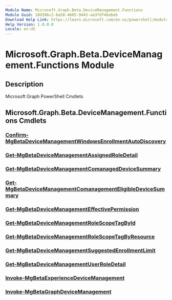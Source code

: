 ```yaml
---
Module Name: Microsoft.Graph.Beta.DeviceManagement.Functions
Module Guid: 18d386c2-8a58-4605-9443-aa3fdf4bebeb
Download Help Link: https://learn.microsoft.com/en-us/powershell/module/microsoft.graph.beta.devicemanagement.functions/?view=graph-powershell-beta
Help Version: 1.0.0.0
Locale: en-US
---
```


# Microsoft.Graph.Beta.DeviceManagement.Functions Module
## Description
Microsoft Graph PowerShell Cmdlets

## Microsoft.Graph.Beta.DeviceManagement.Functions Cmdlets
### [Confirm-MgBetaDeviceManagementWindowsEnrollmentAutoDiscovery](Confirm-MgBetaDeviceManagementWindowsEnrollmentAutoDiscovery.md)

### [Get-MgBetaDeviceManagementAssignedRoleDetail](Get-MgBetaDeviceManagementAssignedRoleDetail.md)

### [Get-MgBetaDeviceManagementComanagedDeviceSummary](Get-MgBetaDeviceManagementComanagedDeviceSummary.md)

### [Get-MgBetaDeviceManagementComanagementEligibleDeviceSummary](Get-MgBetaDeviceManagementComanagementEligibleDeviceSummary.md)

### [Get-MgBetaDeviceManagementEffectivePermission](Get-MgBetaDeviceManagementEffectivePermission.md)

### [Get-MgBetaDeviceManagementRoleScopeTagById](Get-MgBetaDeviceManagementRoleScopeTagById.md)

### [Get-MgBetaDeviceManagementRoleScopeTagByResource](Get-MgBetaDeviceManagementRoleScopeTagByResource.md)

### [Get-MgBetaDeviceManagementSuggestedEnrollmentLimit](Get-MgBetaDeviceManagementSuggestedEnrollmentLimit.md)

### [Get-MgBetaDeviceManagementUserRoleDetail](Get-MgBetaDeviceManagementUserRoleDetail.md)

### [Invoke-MgBetaExperienceDeviceManagement](Invoke-MgBetaExperienceDeviceManagement.md)

### [Invoke-MgBetaGraphDeviceManagement](Invoke-MgBetaGraphDeviceManagement.md)

